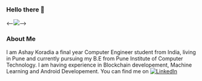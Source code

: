 ### Hello there 👋
<--![](.png)-->
###  About Me
I am Ashay Koradia a final year Computer Engineer student from India, living in Pune and currently pursuing my B.E from Pune Institute of Computer Technology. I am having experience in Blockchain developement, Machine Learning and Android Developement. You can find me on [![LinkedIn][2.1]][2]

[2.1]: https://icons.iconarchive.com/icons/danleech/simple/16/linkedin-icon.png
[2]: https://www.linkedin.com/in/ashay-koradia-b6192b10b/
